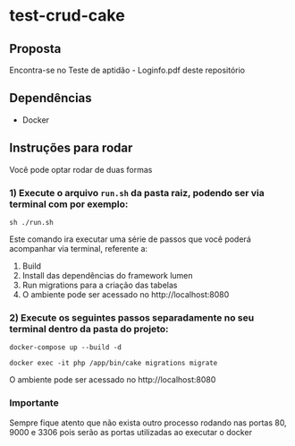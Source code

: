 # test-crud-cake

## Proposta

Encontra-se no Teste de aptidão - Loginfo.pdf deste repositório

## Dependências

- Docker

## Instruções para rodar

Você pode optar rodar de duas formas

### 1) Execute o arquivo `run.sh` da pasta raiz, podendo ser via terminal com por exemplo:

`sh ./run.sh`

Este comando ira executar uma série de passos que você poderá acompanhar via terminal, referente a:
1) Build
2) Install das dependências do framework lumen
3) Run migrations para a criação das tabelas
4) O ambiente pode ser acessado no http://localhost:8080

### 2) Execute os seguintes passos separadamente no seu terminal dentro da pasta do projeto:

`docker-compose up --build -d`

`docker exec -it php /app/bin/cake migrations migrate`

O ambiente pode ser acessado no http://localhost:8080

### Importante

Sempre fique atento que não exista outro processo rodando nas portas 80, 9000 e 3306 pois serão as portas utilizadas ao executar o docker
